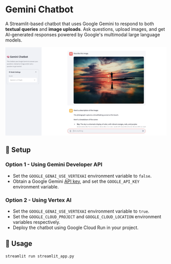 # Gemini Chatbot
A Streamlit-based chatbot that uses Google Gemini to respond to both **textual queries** and **image uploads**. Ask questions, upload images, and get AI-generated responses powered by Google's multimodal large language models.

![gemini-chatbot](./gemini-chatbot.png)


## 🔑 Setup
### Option 1 - Using Gemini Developer API
* Set the `GOOGLE_GENAI_USE_VERTEXAI` environment variable to `false`.
* Obtain a Google Gemini [API key](https://aistudio.google.com/apikey), and set the `GOOGLE_API_KEY` environment variable.

### Option 2 - Using Vertex AI
* Set the `GOOGLE_GENAI_USE_VERTEXAI` environment variable to `true`.
* Set the `GOOGLE_CLOUD_PROJECT` and `GOOGLE_CLOUD_LOCATION` environment variables respectively.
* Deploy the chatbot using Google Cloud Run in your project.

## 🚀 Usage
```bash
streamlit run streamlit_app.py
```
